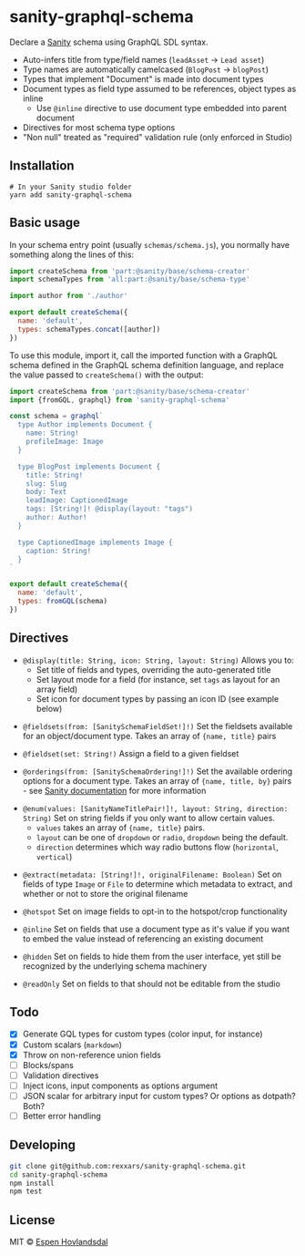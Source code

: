 # sanity-graphql-schema

Declare a [Sanity](https://www.sanity.io/) schema using GraphQL SDL syntax.

- Auto-infers title from type/field names (`leadAsset` -> `Lead asset`)
- Type names are automatically camelcased (`BlogPost` -> `blogPost`)
- Types that implement "Document" is made into document types
- Document types as field type assumed to be references, object types as inline
  - Use `@inline` directive to use document type embedded into parent document
- Directives for most schema type options
- "Non null" treated as "required" validation rule (only enforced in Studio)

## Installation

```
# In your Sanity studio folder
yarn add sanity-graphql-schema
```

## Basic usage

In your schema entry point (usually `schemas/schema.js`), you normally have something along the lines of this:

```js
import createSchema from 'part:@sanity/base/schema-creator'
import schemaTypes from 'all:part:@sanity/base/schema-type'

import author from './author'

export default createSchema({
  name: 'default',
  types: schemaTypes.concat([author])
})
```

To use this module, import it, call the imported function with a GraphQL schema defined in the GraphQL schema definition language, and replace the value passed to `createSchema()` with the output:

```js
import createSchema from 'part:@sanity/base/schema-creator'
import {fromGQL, graphql} from 'sanity-graphql-schema'

const schema = graphql`
  type Author implements Document {
    name: String!
    profileImage: Image
  }

  type BlogPost implements Document {
    title: String!
    slug: Slug
    body: Text
    leadImage: CaptionedImage
    tags: [String!]! @display(layout: "tags")
    author: Author!
  }

  type CaptionedImage implements Image {
    caption: String!
  }
`

export default createSchema({
  name: 'default',
  types: fromGQL(schema)
})
```

## Directives

- `@display(title: String, icon: String, layout: String)`
  Allows you to:
  - Set title of fields and types, overriding the auto-generated title
  - Set layout mode for a field (for instance, set `tags` as layout for an array field)
  - Set icon for document types by passing an icon ID (see example below)

* `@fieldsets(from: [SanitySchemaFieldSet!]!)`
  Set the fieldsets available for an object/document type. Takes an array of `{name, title}` pairs

* `@fieldset(set: String!)`
  Assign a field to a given fieldset

* `@orderings(from: [SanitySchemaOrdering!]!)`
  Set the available ordering options for a document type.
  Takes an array of `{name, title, by}` pairs - see [Sanity documentation](https://www.sanity.io/docs/the-schema/sort-orders) for more information

- `@enum(values: [SanityNameTitlePair!]!, layout: String, direction: String)`
  Set on string fields if you only want to allow certain values.
  - `values` takes an array of `{name, title}` pairs.
  - `layout` can be one of `dropdown` or `radio`, `dropdown` being the default.
  - `direction` determines which way radio buttons flow (`horizontal`, `vertical`)

* `@extract(metadata: [String!]!, originalFilename: Boolean)`
  Set on fields of type `Image` or `File` to determine which metadata to extract, and whether or not to store the original filename

* `@hotspot`
  Set on image fields to opt-in to the hotspot/crop functionality

* `@inline`
  Set on fields that use a document type as it's value if you want to embed the value instead of referencing an existing document

* `@hidden`
  Set on fields to hide them from the user interface, yet still be recognized by the underlying schema machinery

* `@readOnly`
  Set on fields to that should not be editable from the studio

## Todo

- [x] Generate GQL types for custom types (color input, for instance)
- [x] Custom scalars (`markdown`)
- [x] Throw on non-reference union fields
- [ ] Blocks/spans
- [ ] Validation directives
- [ ] Inject icons, input components as options argument
- [ ] JSON scalar for arbitrary input for custom types? Or options as dotpath? Both?
- [ ] Better error handling

## Developing

```bash
git clone git@github.com:rexxars/sanity-graphql-schema.git
cd sanity-graphql-schema
npm install
npm test
```

## License

MIT © [Espen Hovlandsdal](https://espen.codes/)
